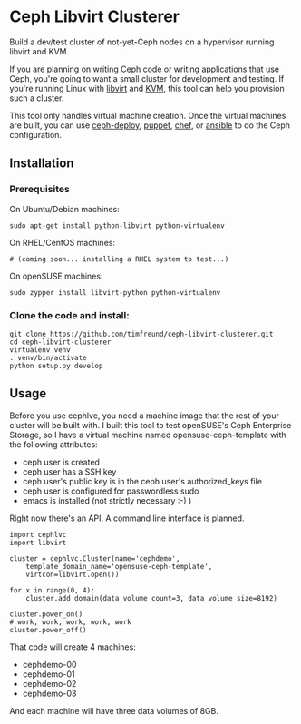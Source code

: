 # Ceph Libvirt Clusterer

Build a dev/test cluster of not-yet-Ceph nodes on a hypervisor running
libvirt and KVM.

If you are planning on writing [Ceph](http://ceph.com/) code or writing applications that
use Ceph, you're going to want a small cluster for development and
testing.  If you're running Linux with [libvirt](http://libvirt.org/)
and [KVM](http://www.linux-kvm.org/page/Main_Page), this tool can help you provision such a cluster.

This tool only handles virtual machine creation.  Once the virtual machines are built,
you can use [ceph-deploy](https://github.com/ceph/ceph-deploy),
[puppet](https://github.com/stackforge/puppet-ceph),
[chef](https://github.com/stackforge/puppet-ceph), or
[ansible](https://github.com/ceph/ceph-ansible) to do the Ceph configuration.

## Installation

### Prerequisites
On Ubuntu/Debian machines:

    sudo apt-get install python-libvirt python-virtualenv

On RHEL/CentOS machines:

    # (coming soon... installing a RHEL system to test...)

On openSUSE machines:

    sudo zypper install libvirt-python python-virtualenv

### Clone the code and install:

    git clone https://github.com/timfreund/ceph-libvirt-clusterer.git
    cd ceph-libvirt-clusterer
    virtualenv venv
    . venv/bin/activate
    python setup.py develop

## Usage

Before you use cephlvc, you need a machine image that the rest of your
cluster will be built with.  I built this tool to test openSUSE's Ceph
Enterprise Storage, so I have a virtual machine named opensuse-ceph-template
with the following attributes:

- ceph user is created
- ceph user has a SSH key
- ceph user's public key is in the ceph user's authorized_keys file
- ceph user is configured for passwordless sudo
- emacs is installed (not strictly necessary :-) )

Right now there's an API.  A command line interface is planned.


    import cephlvc
    import libvirt

    cluster = cephlvc.Cluster(name='cephdemo',
        template_domain_name='opensuse-ceph-template',
        virtcon=libvirt.open())

    for x in range(0, 4):
        cluster.add_domain(data_volume_count=3, data_volume_size=8192)

    cluster.power_on()
    # work, work, work, work, work
    cluster.power_off()

That code will create 4 machines:

- cephdemo-00
- cephdemo-01
- cephdemo-02
- cephdemo-03

And each machine will have three data volumes of 8GB.
